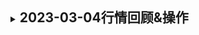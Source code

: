 <details>
<summary><h2 style="display:inline">2023-03-04行情回顾&操作</h2></summary>

### 点评

这周和上周类似震荡中, 周三随着正股上涨,升了一些, 总体行情还是乏善可陈.

### 待出队名单观察

出队指标:

> 已持仓且盈利超过 3%,不在指标范围内标的

> 高位回撤 1%

- 禾丰转债 -- 出队且盈利超过 3%

### **操作**

无

---

<details open>
<summary><h2 style="display:inline">2023-03-11行情回顾&操作</h2></summary>

### 点评

这周市场进入大幅回撤阶段,可转债有两天也是大幅回调. 这周的见闻,收获都不少, 正邦可转债,一年之内三次下修， 下修前一天不少人都预测第二天会高开，没想到直接低开低走。一点面子都不给。看来下修还是要看正股的走势和预期。 正邦年报后带星的风险还没消除。没跌够。
此外，看了一个策略的文章，回测显示可转债的超额收益更多靠的是低溢价进攻，低价格更多是防守。所以双底策略条件放宽一点，让更多票进来。

此外策略操作方式改动一些：

1. 对于已经超过盈利超过 3%，不在指标范围内的标的，严格先出一半仓位。后续再继续观察。
2. 后续继续如果盈利超过 9%(成本变了)，全部赎回
3. 如果回撤的话，就继续持有

本周针对新的策略调整一下仓位

### **操作**

#### **到期保本**

**sell:**

1. 交建转债 -- 调整仓位
2. 雪榕转债 -- 调整仓位

**buy:**

无

#### **回售摸彩**

**sell:**

1. 博世转债 -- 调整仓位

**buy:**

#### **低价格低溢价**

**sell:**

无

**buy:**

1. 敖东转债 -- 调整策略之后新的双低标的
2. 皖天转债 -- 调整策略之后新的双低标的
3. 孚日转债 -- 调整策略之后新的双低标的

</details>

---
